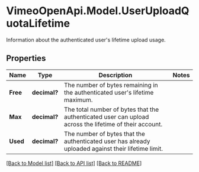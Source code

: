 # VimeoOpenApi.Model.UserUploadQuotaLifetime
Information about the authenticated user's lifetime upload usage.
## Properties

Name | Type | Description | Notes
------------ | ------------- | ------------- | -------------
**Free** | **decimal?** | The number of bytes remaining in the authenticated user&#39;s lifetime maximum. | 
**Max** | **decimal?** | The total number of bytes that the authenticated user can upload across the lifetime of their account. | 
**Used** | **decimal?** | The number of bytes that the authenticated user has already uploaded against their lifetime limit. | 

[[Back to Model list]](../README.md#documentation-for-models) [[Back to API list]](../README.md#documentation-for-api-endpoints) [[Back to README]](../README.md)

